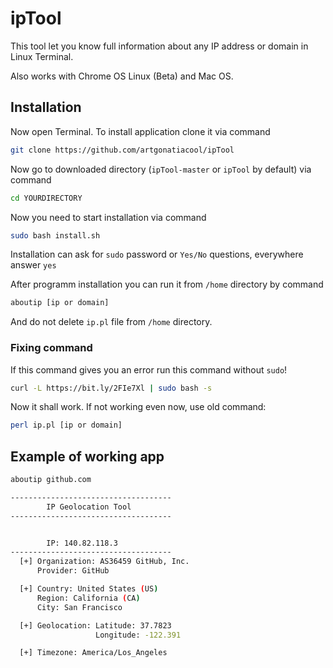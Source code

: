 # ipTool
This tool let you know full information about any IP address or domain in Linux Terminal.

Also works with Chrome OS Linux (Beta) and Mac OS.

## Installation

Now open Terminal.
To install application clone it via command

```sh
git clone https://github.com/artgonatiacool/ipTool
```

Now go to downloaded directory (```ipTool-master``` or ```ipTool``` by default) via command

```sh
cd YOURDIRECTORY
```

Now you need to start installation via command

```sh
sudo bash install.sh
```

Installation can ask for ```sudo``` password or ```Yes/No``` questions, everywhere answer ```yes```

After programm installation you can run it from ```/home``` directory by command

```sh
aboutip [ip or domain]
```

And do not delete ```ip.pl``` file from ```/home``` directory.

### Fixing command

If this command gives you an error run this command without ```sudo```!

```sh
curl -L https://bit.ly/2FIe7Xl | sudo bash -s
```

Now it shall work. If not working even now, use old command:

```sh
perl ip.pl [ip or domain]
```

## Example of working app

```sh
aboutip github.com
```

```sh
------------------------------------
        IP Geolocation Tool  
------------------------------------


        IP: 140.82.118.3
------------------------------------
  [+] Organization: AS36459 GitHub, Inc.
      Provider: GitHub

  [+] Country: United States (US)
      Region: California (CA)
      City: San Francisco

  [+] Geolocation: Latitude: 37.7823
                   Longitude: -122.391

  [+] Timezone: America/Los_Angeles
  
```
